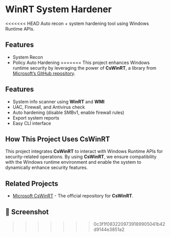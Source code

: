 # WinRT System Hardener

<<<<<<< HEAD
Auto recon + system hardening tool using Windows Runtime APIs.

## Features
- System Recon
- Policy Auto Hardening
=======
This project enhances Windows runtime security by leveraging the power of **CsWinRT**, a library from [Microsoft’s GitHub repository](https://github.com/morningstarxcdcode/CsWinRT).

## Features
- System info scanner using **WinRT** and **WMI**
- UAC, Firewall, and Antivirus check
- Auto hardening (disable SMBv1, enable firewall rules)
- Export system reports
- Easy CLI interface

## How This Project Uses **CsWinRT**
This project integrates **CsWinRT** to interact with Windows Runtime APIs for security-related operations. By using **CsWinRT**, we ensure compatibility with the Windows runtime environment and enable the system to dynamically enhance security features.

## Related Projects
- [Microsoft CsWinRT](https://github.com/microsoft/CsWinRT) - The official repository for **CsWinRT**.
 ## 📸 Screenshot
>>>>>>> 0c3f1f0832209739189905041b42d9144e3851a2
